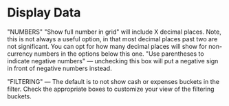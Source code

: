 # Display Data



"NUMBERS"
"Show full number in grid" will include X decimal places. Note, this is not always a useful option, in that most decimal places past two are not significant. You can opt for how many decimal places will show for non-currency numbers in the options below this one.
"Use parentheses to indicate negative numbers" — unchecking this box will put a negative sign in front of negative numbers instead.

"FILTERING" — The default is to not show cash or expenses buckets in the filter. Check the appropriate boxes to customize your view of the filtering buckets.
